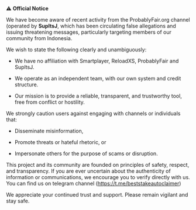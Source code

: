 ⚠️ **Official Notice**

We have become aware of recent activity from the ProbablyFair.org channel (operated by **SupltsJ**, which has been circulating false allegations and issuing threatening messages, particularly targeting members of our community from Indonesia.

We wish to state the following clearly and unambiguously:

- We have no affiliation with Smartplayer, ReloadXS, ProbablyFair and SupltsJ.

- We operate as an independent team, with our own system and credit structure.

- Our mission is to provide a reliable, transparent, and trustworthy tool, free from conflict or hostility.

We strongly caution users against engaging with channels or individuals that:

- Disseminate misinformation,

- Promote threats or hateful rhetoric, or

- Impersonate others for the purpose of scams or disruption.

This project and its community are founded on principles of safety, respect, and transparency. If you are ever uncertain about the authenticity of information or communications, we encourage you to verify directly with us. You can find us on telegram channel (https://t.me/beststakeautoclaimer) 

We appreciate your continued trust and support. Please remain vigilant and stay safe.
